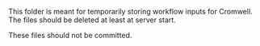 This folder is meant for temporarily storing workflow inputs for Cromwell.
The files should be deleted at least at server start.

These files should not be committed.
